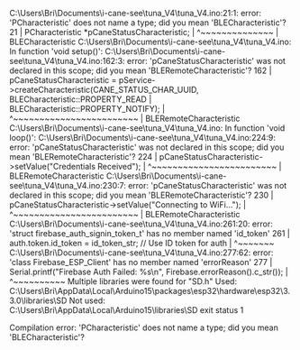 C:\Users\Bri\Documents\i-cane-see\tuna_V4\tuna_V4.ino:21:1: error: 'PCharacteristic' does not name a type; did you mean 'BLECharacteristic'?
   21 | PCharacteristic *pCaneStatusCharacteristic;
      | ^~~~~~~~~~~~~~~
      | BLECharacteristic
C:\Users\Bri\Documents\i-cane-see\tuna_V4\tuna_V4.ino: In function 'void setup()':
C:\Users\Bri\Documents\i-cane-see\tuna_V4\tuna_V4.ino:162:3: error: 'pCaneStatusCharacteristic' was not declared in this scope; did you mean 'BLERemoteCharacteristic'?
  162 |   pCaneStatusCharacteristic = pService->createCharacteristic(CANE_STATUS_CHAR_UUID, BLECharacteristic::PROPERTY_READ | BLECharacteristic::PROPERTY_NOTIFY);
      |   ^~~~~~~~~~~~~~~~~~~~~~~~~
      |   BLERemoteCharacteristic
C:\Users\Bri\Documents\i-cane-see\tuna_V4\tuna_V4.ino: In function 'void loop()':
C:\Users\Bri\Documents\i-cane-see\tuna_V4\tuna_V4.ino:224:9: error: 'pCaneStatusCharacteristic' was not declared in this scope; did you mean 'BLERemoteCharacteristic'?
  224 |         pCaneStatusCharacteristic->setValue("Credentials Received");
      |         ^~~~~~~~~~~~~~~~~~~~~~~~~
      |         BLERemoteCharacteristic
C:\Users\Bri\Documents\i-cane-see\tuna_V4\tuna_V4.ino:230:7: error: 'pCaneStatusCharacteristic' was not declared in this scope; did you mean 'BLERemoteCharacteristic'?
  230 |       pCaneStatusCharacteristic->setValue("Connecting to WiFi...");
      |       ^~~~~~~~~~~~~~~~~~~~~~~~~
      |       BLERemoteCharacteristic
C:\Users\Bri\Documents\i-cane-see\tuna_V4\tuna_V4.ino:261:20: error: 'struct firebase_auth_signin_token_t' has no member named 'id_token'
  261 |         auth.token.id_token = id_token_str;  // Use ID token for auth
      |                    ^~~~~~~~
C:\Users\Bri\Documents\i-cane-see\tuna_V4\tuna_V4.ino:277:62: error: 'class Firebase_ESP_Client' has no member named 'errorReason'
  277 |         Serial.printf("Firebase Auth Failed: %s\n", Firebase.errorReason().c_str());
      |                                                              ^~~~~~~~~~~
Multiple libraries were found for "SD.h"
  Used: C:\Users\Bri\AppData\Local\Arduino15\packages\esp32\hardware\esp32\3.3.0\libraries\SD
  Not used: C:\Users\Bri\AppData\Local\Arduino15\libraries\SD
exit status 1

Compilation error: 'PCharacteristic' does not name a type; did you mean 'BLECharacteristic'?